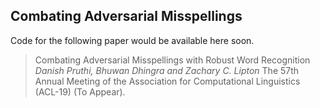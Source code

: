 ## Combating Adversarial Misspellings


Code for the following paper would be available here soon.

> Combating Adversarial Misspellings with Robust Word Recognition
*Danish Pruthi, Bhuwan Dhingra and Zachary C. Lipton*
The 57th Annual Meeting of the Association for Computational Linguistics (ACL-19) (To Appear).



